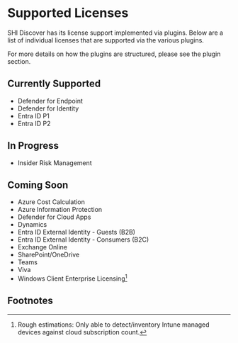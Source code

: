 # Supported Licenses

SHI Discover has its license support implemented via plugins.
Below are a list of individual licenses that are supported via the various plugins.

For more details on how the plugins are structured, please see the plugin section.

## Currently Supported

- Defender for Endpoint
- Defender for Identity
- Entra ID P1
- Entra ID P2

## In Progress

- Insider Risk Management

## Coming Soon

- Azure Cost Calculation
- Azure Information Protection
- Defender for Cloud Apps
- Dynamics
- Entra ID External Identity - Guests (B2B)
- Entra ID External Identity - Consumers (B2C)
- Exchange Online
- SharePoint/OneDrive
- Teams
- Viva
- Windows Client Enterprise Licensing[^1]

## Footnotes

[^1]:
    Rough estimations: Only able to detect/inventory Intune managed devices against cloud subscription count.
